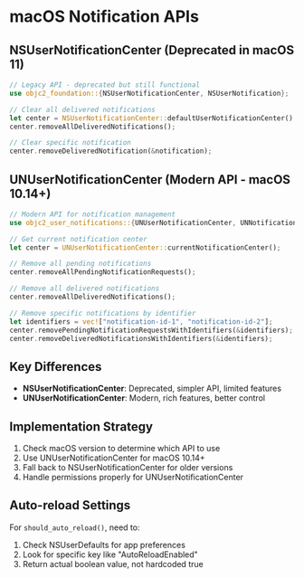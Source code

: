 # macOS Notification APIs

## NSUserNotificationCenter (Deprecated in macOS 11)

```rust
// Legacy API - deprecated but still functional
use objc2_foundation::{NSUserNotificationCenter, NSUserNotification};

// Clear all delivered notifications
let center = NSUserNotificationCenter::defaultUserNotificationCenter();
center.removeAllDeliveredNotifications();

// Clear specific notification
center.removeDeliveredNotification(&notification);
```

## UNUserNotificationCenter (Modern API - macOS 10.14+)

```rust
// Modern API for notification management
use objc2_user_notifications::{UNUserNotificationCenter, UNNotificationRequest};

// Get current notification center
let center = UNUserNotificationCenter::currentNotificationCenter();

// Remove all pending notifications
center.removeAllPendingNotificationRequests();

// Remove all delivered notifications  
center.removeAllDeliveredNotifications();

// Remove specific notifications by identifier
let identifiers = vec!["notification-id-1", "notification-id-2"];
center.removePendingNotificationRequestsWithIdentifiers(&identifiers);
center.removeDeliveredNotificationsWithIdentifiers(&identifiers);
```

## Key Differences

- **NSUserNotificationCenter**: Deprecated, simpler API, limited features
- **UNUserNotificationCenter**: Modern, rich features, better control

## Implementation Strategy

1. Check macOS version to determine which API to use
2. Use UNUserNotificationCenter for macOS 10.14+
3. Fall back to NSUserNotificationCenter for older versions
4. Handle permissions properly for UNUserNotificationCenter

## Auto-reload Settings

For `should_auto_reload()`, need to:
1. Check NSUserDefaults for app preferences
2. Look for specific key like "AutoReloadEnabled"
3. Return actual boolean value, not hardcoded true